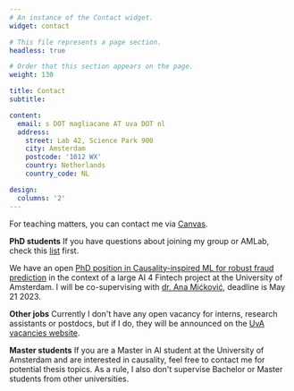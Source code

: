 ```yaml
---
# An instance of the Contact widget.
widget: contact

# This file represents a page section.
headless: true

# Order that this section appears on the page.
weight: 130

title: Contact
subtitle: 

content:
  email: s DOT magliacane AT uva DOT nl
  address:
    street: Lab 42, Science Park 900
    city: Amsterdam
    postcode: '1012 WX'
    country: Netherlands
    country_code: NL

design:
  columns: '2'
---
```


For teaching matters, you can contact me via [Canvas](https://canvas.uva.nl). 


**PhD students** If you have questions about joining my group or AMLab, check this [list](http://amlab.science.uva.nl/joining/) first. 

We have an open [PhD position in Causality-inspired ML for robust fraud prediction](https://vacatures.uva.nl/UvA/job/Seven-PhD-positions-in-AI-for-Fintech/768660802/) in the context of a large AI 4 Fintech project at the University of Amsterdam.
I will be co-supervising with [dr. Ana Mićković](https://www.uva.nl/en/profile/m/i/a.mickovic/a.mickovic.html), deadline is May 21 2023.

**Other jobs** Currently I don't have any open vacancy for interns, research assistants or postdocs, but if I do, they will be announced on the [UvA vacancies website](https://vacatures.uva.nl/UvA/search/?createNewAlert=false&q=&optionsFacetsDD_department=&optionsFacetsDD_shifttype=Promotieplaats&optionsFacetsDD_facility=Faculteit+der+Natuurw.%2C+Wiskunde+%26+Informatica).


**Master students** If you are a Master in AI student at the University of Amsterdam and are interested in causality, feel free to contact me for potential thesis topics. As a rule, I also don't supervise Bachelor or Master students from other universities.





